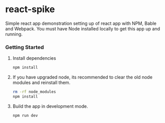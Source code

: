 # react-spike
Simple react app demonstration setting up of react app with NPM, Bable and Webpack. You must have Node installed locally to get this app up and running.

### Getting Started

1. Install dependencies

    ``` bash
    npm install
    ```


2. If you have upgraded node, its recommended to clear the old node modules and reinstall them.

    ``` bash
    rm -rf node_modules
    npm install
    ```


3. Build the app in development mode.

    ``` bash
    npm run dev
    ```
